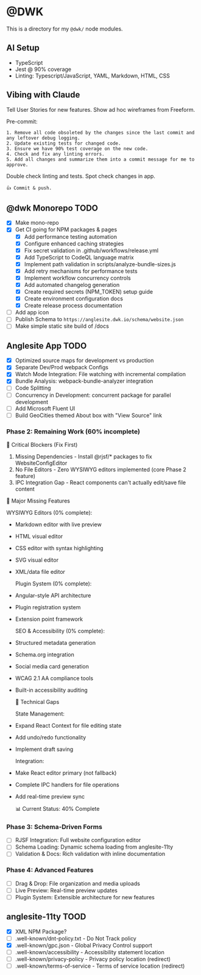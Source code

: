 # @DWK

This is a directory for my `@dwk/` node modules.

## AI Setup

- TypeScript
- Jest @ 90% coverage
- Linting: Typescript/JavaScript, YAML, Markdown, HTML, CSS

## Vibing with Claude

Tell User Stories for new features. Show ad hoc wireframes from Freeform.

Pre-commit:

```text
1. Remove all code obsoleted by the changes since the last commit and any leftover debug logging.
2. Update existing tests for changed code.
3. Ensure we have 90% test coverage on the new code.
4. Check and fix any linting errors.
5. Add all changes and summarize them into a commit message for me to approve.
```

Double check linting and tests. Spot check changes in app.

```text
👍 Commit & push.
```

## @dwk Monorepo TODO

- [x] Make mono-repo
- [x] Get CI going for NPM packages & pages
  - [x] Add performance testing automation
  - [x] Configure enhanced caching strategies
  - [x] Fix secret validation in .github/workflows/release.yml
  - [x] Add TypeScript to CodeQL language matrix
  - [x] Implement path validation in scripts/analyze-bundle-sizes.js
  - [x] Add retry mechanisms for performance tests
  - [x] Implement workflow concurrency controls
  - [x] Add automated changelog generation
  - [x] Create required secrets (NPM_TOKEN) setup guide
  - [x] Create environment configuration docs
  - [x] Create release process documentation
- [ ] Add app icon
- [ ] Publish Schema to `https://anglesite.dwk.io/schema/website.json`
- [ ] Make simple static site build of /docs

## Anglesite App TODO

- [x] Optimized source maps for development vs production
- [x] Separate Dev/Prod webpack Configs
- [x] Watch Mode Integration: File watching with incremental compilation
- [x] Bundle Analysis: webpack-bundle-analyzer integration
- [ ] Code Splitting
- [ ] Concurrency in Development: concurrent package for parallel development
- [ ] Add Microsoft Fluent UI
- [ ] Build GeoCities themed About box with "View Source" link

### Phase 2: Remaining Work (60% incomplete)

🔴 Critical Blockers (Fix First)

1. Missing Dependencies - Install @rjsf/\* packages to fix WebsiteConfigEditor
2. No File Editors - Zero WYSIWYG editors implemented (core Phase 2 feature)
3. IPC Integration Gap - React components can't actually edit/save file content

📝 Major Missing Features

WYSIWYG Editors (0% complete):

- Markdown editor with live preview
- HTML visual editor
- CSS editor with syntax highlighting
- SVG visual editor
- XML/data file editor

  Plugin System (0% complete):

- Angular-style API architecture
- Plugin registration system
- Extension point framework

  SEO & Accessibility (0% complete):

- Structured metadata generation
- Schema.org integration
- Social media card generation
- WCAG 2.1 AA compliance tools
- Built-in accessibility auditing

  🔧 Technical Gaps

  State Management:

- Expand React Context for file editing state
- Add undo/redo functionality
- Implement draft saving

  Integration:

- Make React editor primary (not fallback)
- Complete IPC handlers for file operations
- Add real-time preview sync

  📊 Current Status: 40% Complete

### Phase 3: Schema-Driven Forms

- [ ] RJSF Integration: Full website configuration editor
- [ ] Schema Loading: Dynamic schema loading from anglesite-11ty
- [ ] Validation & Docs: Rich validation with inline documentation

### Phase 4: Advanced Features

- [ ] Drag & Drop: File organization and media uploads
- [ ] Live Preview: Real-time preview updates
- [ ] Plugin System: Extensible architecture for new features

## anglesite-11ty TOOD

- [x] XML NPM Package?
- [ ] .well-known/dnt-policy.txt - Do Not Track policy
- [x] .well-known/gpc.json - Global Privacy Control support
- [ ] .well-known/accessibility - Accessibility statement location
- [ ] .well-known/privacy-policy - Privacy policy location (redirect)
- [ ] .well-known/terms-of-service - Terms of service location (redirect)
